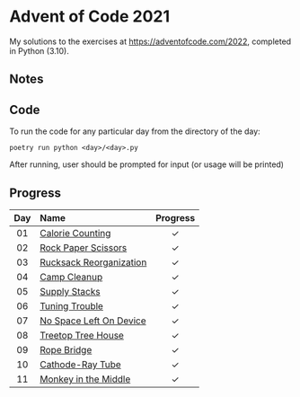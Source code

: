 # Advent of Code 2021

My solutions to the exercises at https://adventofcode.com/2022, completed in Python (3.10).

## Notes

## Code
To run the code for any particular day from the directory of the day:

```
poetry run python <day>/<day>.py
```

After running, user should be prompted for input (or usage will be printed)

## Progress

| Day | Name | Progress |
|:---:|:---|:---:|
| 01 | [Calorie Counting](https://adventofcode.com/2022/day/1) | ✓ |
| 02 | [Rock Paper Scissors](https://adventofcode.com/2022/day/2) | ✓ |
| 03 | [Rucksack Reorganization](https://adventofcode.com/2022/day/3) | ✓ |
| 04 | [Camp Cleanup](https://adventofcode.com/2022/day/4) | ✓ |
| 05 | [Supply Stacks](https://adventofcode.com/2022/day/5) | ✓ |
| 06 | [Tuning Trouble](https://adventofcode.com/2022/day/6) | ✓ |
| 07 | [No Space Left On Device](https://adventofcode.com/2022/day/7) | ✓ |
| 08 | [Treetop Tree House](https://adventofcode.com/2022/day/8) | ✓ |
| 09 | [Rope Bridge](https://adventofcode.com/2022/day/9) | ✓ |
| 10 | [Cathode-Ray Tube](https://adventofcode.com/2022/day/10) | ✓ |
| 11 | [Monkey in the Middle](https://adventofcode.com/2022/day/11) | ✓ |
